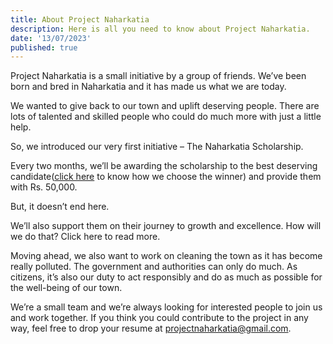 ```yaml
---
title: About Project Naharkatia
description: Here is all you need to know about Project Naharkatia.
date: '13/07/2023'
published: true
---
```


Project Naharkatia is a small initiative by a group of friends. We’ve been born and bred in Naharkatia and it has made us what we are today.

We wanted to give back to our town and uplift deserving people. There are lots of talented and skilled people who could do much more with just a little help.

So, we introduced our very first initiative – The Naharkatia Scholarship.

Every two months, we’ll be awarding the scholarship to the best deserving candidate([click here](/posts/how-is-the-winner-selected) to know how we choose the winner) and provide them with Rs. 50,000.

But, it doesn’t end here.

We’ll also support them on their journey to growth and excellence. How will we do that? Click here to read more.

Moving ahead, we also want to work on cleaning the town as it has become really polluted. The government and authorities can only do much. As citizens, it’s also our duty to act responsibly and do as much as possible for the well-being of our town.

We’re a small team and we’re always looking for interested people to join us and work together. If you think you could contribute to the project in any way, feel free to drop your resume at [projectnaharkatia@gmail.com](mailto:projectnaharkatia@gmail.com).
